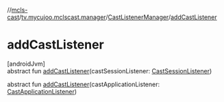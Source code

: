 //[mcls-cast](../../../index.md)/[tv.mycujoo.mclscast.manager](../index.md)/[CastListenerManager](index.md)/[addCastListener](add-cast-listener.md)

# addCastListener

[androidJvm]\
abstract fun [addCastListener](add-cast-listener.md)(castSessionListener: [CastSessionListener](../-cast-session-listener/index.md))

abstract fun [addCastListener](add-cast-listener.md)(castApplicationListener: [CastApplicationListener](../-cast-application-listener/index.md))
